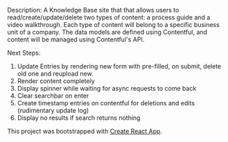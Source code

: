 Description: A Knowledge Base site that that allows users to read/create/update/delete two types of content: a process guide and a video walkthrough. Each type of content will belong to a specific business unit of a company. The data models are defined using Contentful, and content will be managed using Contentful's API.

Next Steps:

1. Update Entries by rendering new form with pre-filled, on submit, delete old one and reupload new.
2. Render content completely
3. Display spinner while waiting for async requests to come back
4. Clear searchbar on enter
5. Create timestamp entries on contentful for deletions and edits (rudimentary update log)
6. Display no results if search returns nothing


This project was bootstrapped with [Create React App](https://github.com/facebookincubator/create-react-app).

